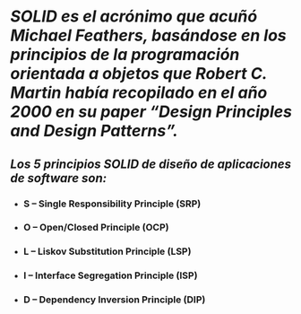 # *SOLID es el acrónimo que acuñó Michael Feathers, basándose en los principios de la programación orientada a objetos que Robert C. Martin había recopilado en el año 2000 en su paper “Design Principles and Design Patterns”.*

## *Los 5 principios SOLID de diseño de aplicaciones de software son:*
* ###  S – Single Responsibility Principle (SRP)
* ###  O – Open/Closed Principle (OCP)
* ###  L – Liskov Substitution Principle (LSP)
* ###  I – Interface Segregation Principle (ISP)
* ###  D – Dependency Inversion Principle (DIP)

